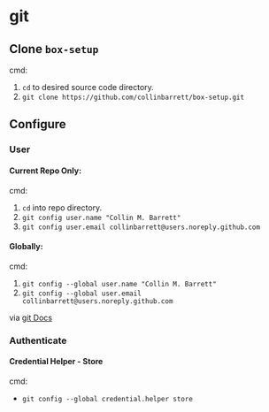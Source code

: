 # git

## Clone `box-setup`

cmd:
 1. `cd` to desired source code directory.
 2. `git clone https://github.com/collinbarrett/box-setup.git`

## Configure

### User

#### Current Repo Only:

cmd:
 1. `cd` into repo directory.
 2. `git config user.name "Collin M. Barrett"`
 3. `git config user.email collinbarrett@users.noreply.github.com`

#### Globally:

cmd:
 1. `git config --global user.name "Collin M. Barrett"`
 2. `git config --global user.email collinbarrett@users.noreply.github.com`

via [git Docs](https://git-scm.com/book/en/v2/Getting-Started-First-Time-Git-Setup#_your_identity)

### Authenticate

#### Credential Helper - Store

cmd:
 - `git config --global credential.helper store`

